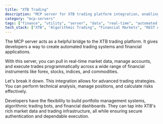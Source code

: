```yaml
---
title: "XTB Trading"
description: "MCP server for XTB trading platform integration, enabling automated trading, market data access, and portfolio management."
category: "mcp-servers"
tags: ["finance", "utility", "server", "data", "real-time", "automated trading", "market data", "portfolio management", "algorithmic trading"]
tech_stack: ["XTB", "Algorithmic Trading", "Financial Markets", "REST API", "WebSocket", "Technical Analysis", "Risk Management"]
---
```


The MCP server acts as a helpful bridge to the XTB trading platform. It gives developers a way to create automated trading systems and financial applications. 

With this server, you can pull in real-time market data, manage accounts, and execute trades programmatically across a wide range of financial instruments like forex, stocks, indices, and commodities.

Let's break it down. This integration allows for advanced trading strategies. You can perform technical analysis, manage positions, and calculate risks effectively. 

Developers have the flexibility to build portfolio management systems, algorithmic trading bots, and financial dashboards. They can tap into XTB's rich market data and trading infrastructure, all while ensuring secure authentication and dependable execution.